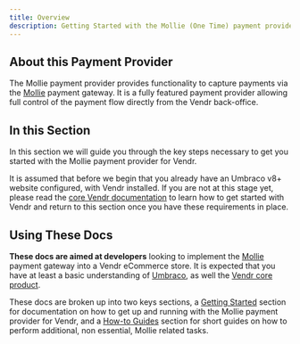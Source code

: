 ```yaml
---
title: Overview
description: Getting Started with the Mollie (One Time) payment provider for Vendr, the eCommerce solution for Umbraco v8+
---
```


## About this Payment Provider

The Mollie payment provider provides functionality to capture payments via the [Mollie](https://mollie.com) payment gateway. It is a fully featured payment provider allowing full control of the payment flow directly from the Vendr back-office.

## In this Section

In this section we will guide you through the key steps necessary to get you started with the Mollie payment provider for Vendr.

It is assumed that before we begin that you already have an Umbraco v8+ website configured, with Vendr installed. If you are not at this stage yet, please read the [core Vendr documentation](../../../../../core/) to learn how to get started with Vendr and return to this section once you have these requirements in place.

## Using These Docs

**These docs are aimed at developers** looking to implement the [Mollie](https://mollie.com) payment gateway into a Vendr eCommerce store. It is expected that you have at least a basic understanding of [Umbraco](https://umbraco.com), as well the [Vendr core product](../../../../core/).

These docs are broken up into two keys sections, a [Getting Started](getting-started/) section for documentation on how to get up and running with the Mollie payment provider for Vendr, and a [How-to Guides](how-to-guides/) section for short guides on how to perform additional, non essential, Mollie related tasks.